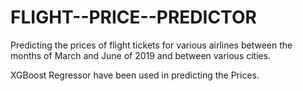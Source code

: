 # FLIGHT--PRICE--PREDICTOR
Predicting the prices of flight tickets for various airlines between the months of March and June of 2019 and between various cities.

XGBoost Regressor have been used in predicting the Prices.
